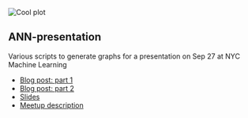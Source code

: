 ![Cool plot](https://raw.github.com/erikbern/ann-presentation/master/tree-full-K.png)

ANN-presentation
----------------

Various scripts to generate graphs for a presentation on Sep 27 at NYC Machine Learning

* [Blog post: part 1](http://erikbern.com/2015/09/24/nearest-neighbor-methods-vector-models-part-1/)
* [Blog post: part 2](http://erikbern.com/2015/10/01/nearest-neighbors-and-vector-models-part-2-how-to-search-in-high-dimensional-spaces/)
* [Slides](http://www.slideshare.net/erikbern/approximate-nearest-neighbor-methods-and-vector-models-nyc-ml-meetup)
* [Meetup description](http://www.meetup.com/NYC-Machine-Learning/events/225265016/)